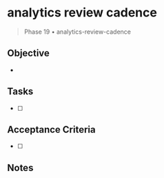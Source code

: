 # analytics review cadence

> Phase 19 • analytics-review-cadence

## Objective
- 

## Tasks
- [ ] 

## Acceptance Criteria
- [ ] 

## Notes

